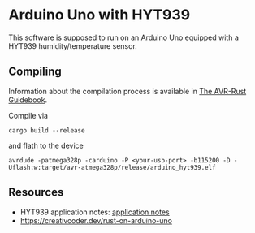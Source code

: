 # Arduino Uno with HYT939

This software is supposed to run on an Arduino Uno equipped with a HYT939
humidity/temperature sensor.

## Compiling

Information about the compilation process is available in [The AVR-Rust
Guidebook](https://book.avr-rust.com/001-introduction.html).

Compile via
```
cargo build --release
```
and flath to the device
```
avrdude -patmega328p -carduino -P <your-usb-port> -b115200 -D -Uflash:w:target/avr-atmega328p/release/arduino_hyt939.elf
```

## Resources

* HYT939 application notes: [application notes](https://asset.re-in.de/add/160267/c1/-/en/000505678ML01/AN_IST-AG-Evaluations-Kit-1-St.-LabKit-HYT-Messbereich-0-100-rF.pdf)
* https://creativcoder.dev/rust-on-arduino-uno